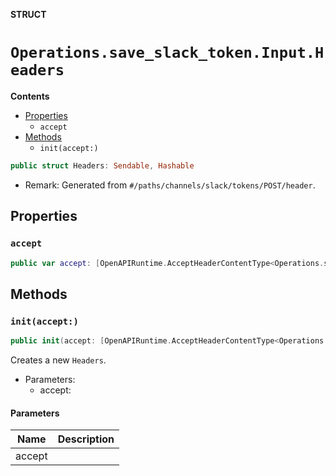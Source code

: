 **STRUCT**

# `Operations.save_slack_token.Input.Headers`

**Contents**

- [Properties](#properties)
  - `accept`
- [Methods](#methods)
  - `init(accept:)`

```swift
public struct Headers: Sendable, Hashable
```

- Remark: Generated from `#/paths/channels/slack/tokens/POST/header`.

## Properties
### `accept`

```swift
public var accept: [OpenAPIRuntime.AcceptHeaderContentType<Operations.save_slack_token.AcceptableContentType>]
```

## Methods
### `init(accept:)`

```swift
public init(accept: [OpenAPIRuntime.AcceptHeaderContentType<Operations.save_slack_token.AcceptableContentType>] = .defaultValues())
```

Creates a new `Headers`.

- Parameters:
  - accept:

#### Parameters

| Name | Description |
| ---- | ----------- |
| accept |  |